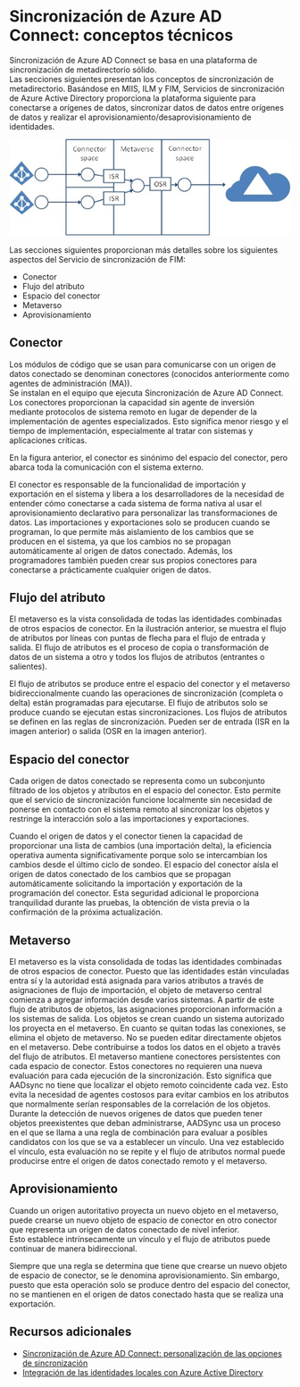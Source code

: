 <properties
	pageTitle="Sincronización de Azure AD Connect: conceptos técnicos"
	description="Explica los conceptos técnicos de Sincronización de Azure AD Connect."
	services="active-directory"
	documentationCenter=""
	authors="markusvi"
	manager="swadhwa"
	editor=""/>

<tags
	ms.service="active-directory"
	ms.workload="identity"
	ms.tgt_pltfrm="na"
	ms.devlang="na"
	ms.topic="article"
	ms.date="07/27/2015"
	ms.author="markusvi"/>


# Sincronización de Azure AD Connect: conceptos técnicos

Sincronización de Azure AD Connect se basa en una plataforma de sincronización de metadirectorio sólido.<br> Las secciones siguientes presentan los conceptos de sincronización de metadirectorio. Basándose en MIIS, ILM y FIM, Servicios de sincronización de Azure Active Directory proporciona la plataforma siguiente para conectarse a orígenes de datos, sincronizar datos de datos entre orígenes de datos y realizar el aprovisionamiento/desaprovisionamiento de identidades.

![Conceptos técnicos][1]
 


Las secciones siguientes proporcionan más detalles sobre los siguientes aspectos del Servicio de sincronización de FIM:

- Conector 
- Flujo del atributo 
- Espacio del conector 
- Metaverso 
- Aprovisionamiento 

 




## Conector

Los módulos de código que se usan para comunicarse con un origen de datos conectado se denominan conectores (conocidos anteriormente como agentes de administración (MA)).<br> Se instalan en el equipo que ejecuta Sincronización de Azure AD Connect. Los conectores proporcionan la capacidad sin agente de inversión mediante protocolos de sistema remoto en lugar de depender de la implementación de agentes especializados. Esto significa menor riesgo y el tiempo de implementación, especialmente al tratar con sistemas y aplicaciones críticas.

En la figura anterior, el conector es sinónimo del espacio del conector, pero abarca toda la comunicación con el sistema externo.

El conector es responsable de la funcionalidad de importación y exportación en el sistema y libera a los desarrolladores de la necesidad de entender cómo conectarse a cada sistema de forma nativa al usar el aprovisionamiento declarativo para personalizar las transformaciones de datos. Las importaciones y exportaciones solo se producen cuando se programan, lo que permite más aislamiento de los cambios que se producen en el sistema, ya que los cambios no se propagan automáticamente al origen de datos conectado. Además, los programadores también pueden crear sus propios conectores para conectarse a prácticamente cualquier origen de datos.
 




## Flujo del atributo

El metaverso es la vista consolidada de todas las identidades combinadas de otros espacios de conector. En la ilustración anterior, se muestra el flujo de atributos por líneas con puntas de flecha para el flujo de entrada y salida. El flujo de atributos es el proceso de copia o transformación de datos de un sistema a otro y todos los flujos de atributos (entrantes o salientes).

El flujo de atributos se produce entre el espacio del conector y el metaverso bidireccionalmente cuando las operaciones de sincronización (completa o delta) están programadas para ejecutarse. El flujo de atributos solo se produce cuando se ejecutan estas sincronizaciones. Los flujos de atributos se definen en las reglas de sincronización. Pueden ser de entrada (ISR en la imagen anterior) o salida (OSR en la imagen anterior).
 

## Espacio del conector

Cada origen de datos conectado se representa como un subconjunto filtrado de los objetos y atributos en el espacio del conector. Esto permite que el servicio de sincronización funcione localmente sin necesidad de ponerse en contacto con el sistema remoto al sincronizar los objetos y restringe la interacción solo a las importaciones y exportaciones.

Cuando el origen de datos y el conector tienen la capacidad de proporcionar una lista de cambios (una importación delta), la eficiencia operativa aumenta significativamente porque solo se intercambian los cambios desde el último ciclo de sondeo. El espacio del conector aísla el origen de datos conectado de los cambios que se propagan automáticamente solicitando la importación y exportación de la programación del conector. Esta seguridad adicional le proporciona tranquilidad durante las pruebas, la obtención de vista previa o la confirmación de la próxima actualización.
 




## Metaverso

El metaverso es la vista consolidada de todas las identidades combinadas de otros espacios de conector. Puesto que las identidades están vinculadas entra sí y la autoridad está asignada para varios atributos a través de asignaciones de flujo de importación, el objeto de metaverso central comienza a agregar información desde varios sistemas. A partir de este flujo de atributos de objetos, las asignaciones proporcionan información a los sistemas de salida. Los objetos se crean cuando un sistema autorizado los proyecta en el metaverso. En cuanto se quitan todas las conexiones, se elimina el objeto de metaverso. No se pueden editar directamente objetos en el metaverso. Debe contribuirse a todos los datos en el objeto a través del flujo de atributos. El metaverso mantiene conectores persistentes con cada espacio de conector. Estos conectores no requieren una nueva evaluación para cada ejecución de la sincronización. Esto significa que AADsync no tiene que localizar el objeto remoto coincidente cada vez. Esto evita la necesidad de agentes costosos para evitar cambios en los atributos que normalmente serían responsables de la correlación de los objetos. Durante la detección de nuevos orígenes de datos que pueden tener objetos preexistentes que deban administrarse, AADSync usa un proceso en el que se llama a una regla de combinación para evaluar a posibles candidatos con los que se va a establecer un vínculo. Una vez establecido el vínculo, esta evaluación no se repite y el flujo de atributos normal puede producirse entre el origen de datos conectado remoto y el metaverso.
 




## Aprovisionamiento

Cuando un origen autoritativo proyecta un nuevo objeto en el metaverso, puede crearse un nuevo objeto de espacio de conector en otro conector que representa un origen de datos conectado de nivel inferior. <br> Esto establece intrínsecamente un vínculo y el flujo de atributos puede continuar de manera bidireccional.

Siempre que una regla se determina que tiene que crearse un nuevo objeto de espacio de conector, se le denomina aprovisionamiento. Sin embargo, puesto que esta operación solo se produce dentro del espacio del conector, no se mantienen en el origen de datos conectado hasta que se realiza una exportación.



## Recursos adicionales

* [Sincronización de Azure AD Connect: personalización de las opciones de sincronización](active-directory-aadconnectsync-whatis.md)
* [Integración de las identidades locales con Azure Active Directory](active-directory-aadconnect.md)
 
<!--Image references-->
[1]: ./media/active-directory-aadsync-technical-concepts/ic750598.png

<!---HONumber=July15_HO5-->